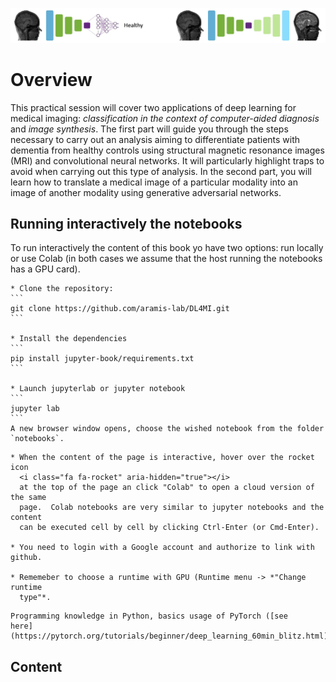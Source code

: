 ![Deep Learning for Medical Imaging](images/DL4MI_banner.jpg)

# Overview

This practical session will cover two applications of deep learning for medical
imaging: *classification in the context of computer-aided diagnosis* and *image
synthesis*. The first part will guide you through the steps necessary to carry
out an analysis aiming to differentiate patients with dementia from healthy
controls using structural magnetic resonance images (MRI) and convolutional
neural networks. It will particularly highlight traps to avoid when carrying
out this type of analysis. In the second part, you will learn how to translate
a medical image of a particular modality into an image of another modality
using generative adversarial networks.

## Running interactively the notebooks

To run interactively the content of this book yo have two options: run locally
or use Colab (in both cases we assume that the host running the notebooks has a
GPU card).

````{tabbed} Run Locally
* Clone the repository:
```
git clone https://github.com/aramis-lab/DL4MI.git
```

* Install the dependencies
```
pip install jupyter-book/requirements.txt
```

* Launch jupyterlab or jupyter notebook
```
jupyter lab
```
A new browser window opens, choose the wished notebook from the folder
`notebooks`.
````

````{tabbed} Run in Colab
* When the content of the page is interactive, hover over the rocket icon 
  <i class="fa fa-rocket" aria-hidden="true"></i>
  at the top of the page an click "Colab" to open a cloud version of the same
  page.  Colab notebooks are very similar to jupyter notebooks and the content
  can be executed cell by cell by clicking Ctrl-Enter (or Cmd-Enter).

* You need to login with a Google account and authorize to link with github.

* Rememeber to choose a runtime with GPU (Runtime menu -> *"Change runtime
  type"*. 
````


```{admonition} Prerequisite
Programming knowledge in Python, basics usage of PyTorch ([see
here](https://pytorch.org/tutorials/beginner/deep_learning_60min_blitz.html)).
```

## Content

```{tableofcontents}
```
